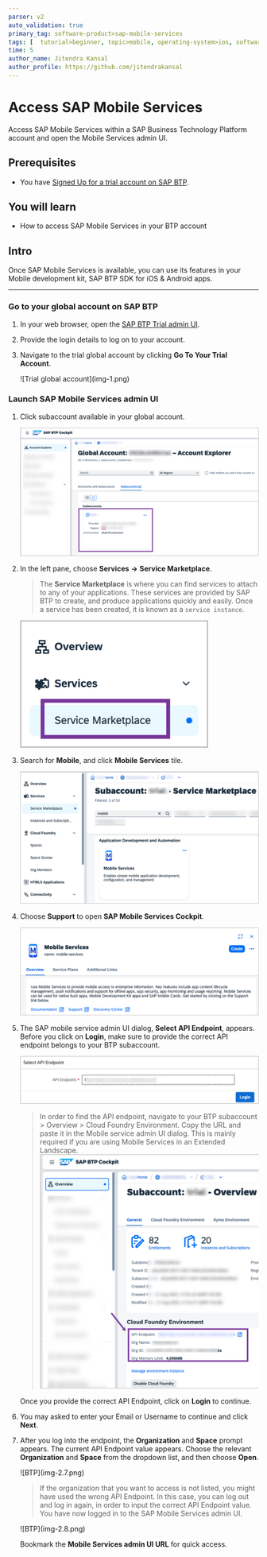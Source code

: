 ```yaml
---
parser: v2
auto_validation: true
primary_tag: software-product>sap-mobile-services
tags: [  tutorial>beginner, topic>mobile, operating-system>ios, software-product>sap-business-technology-platform, software-product>sap-mobile-services, software-product>sap-build-code, software-product>sap-btp-sdk-for-ios, software-product>sap-btp-sdk-for-android, software-product>mobile-development-kit-client]
time: 5
author_name: Jitendra Kansal
author_profile: https://github.com/jitendrakansal
---
```

# Access SAP Mobile Services
<!-- description --> Access SAP Mobile Services within a SAP Business Technology Platform account and open the Mobile Services admin UI.

## Prerequisites  
- You have [Signed Up for a trial account on SAP BTP](https://developers.sap.com/tutorials/hcp-create-trial-account.html).

## You will learn
  - How to access SAP Mobile Services in your BTP account

## Intro
Once SAP Mobile Services is available, you can use its features in your Mobile development kit, SAP BTP SDK for iOS & Android apps.

---

### Go to your global account on SAP BTP

1. In your web browser, open the [SAP BTP Trial admin UI](https://account.hanatrial.ondemand.com).

2. Provide the login details to log on to your account.

3. Navigate to the trial global account by clicking **Go To Your Trial Account**.

    <!-- border -->![Trial global account](img-1.png)

### Launch SAP Mobile Services admin UI

1. Click subaccount available in your global account.

    ![enter subaccount](img-2.1.png)

2. In the left pane, choose **Services** **&rarr;** **Service Marketplace**.

    >The **Service Marketplace** is where you can find services to attach to any of your applications. These services are provided by SAP BTP to create, and produce applications quickly and easily. Once a service has been created, it is known as a `service instance`.

    ![service marketplace](img-2.2.png)

3. Search for **Mobile**, and click **Mobile Services** tile.  

    ![mobile service tile](img-2.3.png)

4. Choose **Support** to open **SAP Mobile Services Cockpit**.

    ![support button click](img-2.4.png)


5. The SAP mobile service admin UI dialog, **Select API Endpoint**, appears. Before you click on **Login**, make sure to provide the correct API endpoint belongs to your BTP subaccount. 

    ![support button click](img-2.5.png)

    >In order to find the API endpoint, navigate to your BTP subaccount > Overview > Cloud Foundry Environment. Copy the URL and paste it in the Mobile service admin UI dialog. This is mainly required if you are using Mobile Services in an Extended Landscape. 
    >![support button click](img-2.6.png)

    Once you provide the correct API Endpoint, click on **Login** to continue.

6. You may asked to enter your Email or Username to continue and click **Next**.

7. After you log into the endpoint, the **Organization** and **Space** prompt appears. The current API Endpoint value appears. Choose the relevant **Organization** and **Space** from the dropdown list, and then choose **Open**.

    <!-- border -->![BTP](img-2.7.png)

    >If the organization that you want to access is not listed, you might have used the wrong API Endpoint. In this case, you can log out and log in again, in order to input the correct API Endpoint value.
    You have now logged in to the SAP Mobile Services admin UI.

    <!-- border -->![BTP](img-2.8.png)

    Bookmark the **Mobile Services admin UI URL** for quick access.


